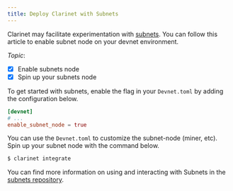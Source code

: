 ```yaml
---
title: Deploy Clarinet with Subnets
---
```


Clarinet may facilitate experimentation with [subnets](https://www.youtube.com/watch?v=PFPwuVCGGuI). You can follow this article to enable subnet node on your devnet environment.

*Topic*:

- [x] Enable subnets node
- [x] Spin up your subnets node

To get started with subnets, enable the flag in your `Devnet.toml` by adding the configuration below.

```toml
[devnet]
# ...
enable_subnet_node = true
```
You can use the `Devnet.toml` to customize the subnet-node (miner, etc). 
Spin up your subnet node with the command below.

```bash
$ clarinet integrate
```
You can find more information on using and interacting with Subnets in the [subnets repository](https://github.com/hirosystems/stacks-subnets).


